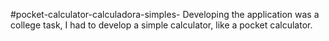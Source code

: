#pocket-calculator-calculadora-simples-
Developing the application was a college task, I had to develop a simple calculator, like a pocket calculator.
